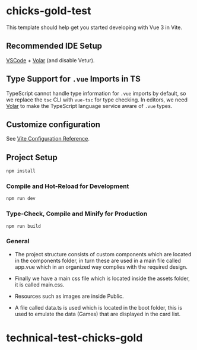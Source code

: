 # chicks-gold-test

This template should help get you started developing with Vue 3 in Vite.

## Recommended IDE Setup

[VSCode](https://code.visualstudio.com/) + [Volar](https://marketplace.visualstudio.com/items?itemName=Vue.volar) (and disable Vetur).

## Type Support for `.vue` Imports in TS

TypeScript cannot handle type information for `.vue` imports by default, so we replace the `tsc` CLI with `vue-tsc` for type checking. In editors, we need [Volar](https://marketplace.visualstudio.com/items?itemName=Vue.volar) to make the TypeScript language service aware of `.vue` types.

## Customize configuration

See [Vite Configuration Reference](https://vite.dev/config/).

## Project Setup

```sh
npm install
```

### Compile and Hot-Reload for Development

```sh
npm run dev
```

### Type-Check, Compile and Minify for Production

```sh
npm run build
```

### General

- The project structure consists of custom components which are located in the components folder, in turn these are used in a main file called app.vue which in an organized way complies with the required design.

- Finally we have a main css file which is located inside the assets folder, it is called main.css.

- Resources such as images are inside Public.

- A file called data.ts is used which is located in the boot folder, this is used to emulate the data (Games) that are displayed in the card list.

# technical-test-chicks-gold
